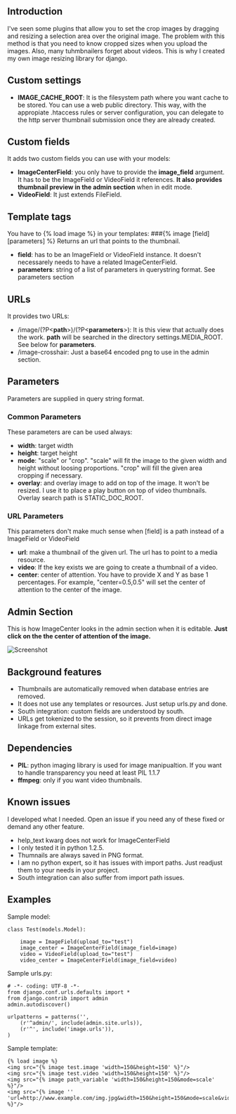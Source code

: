 ## Introduction
I've seen some plugins that allow you to set the crop images by dragging and resizing a selection area over the original image. The problem with this method is that you need to know cropped sizes when you upload the images. Also, many tuhmbnailers forget about videos.
This is why I created my own image resizing library for django.

## Custom settings

* **IMAGE_CACHE_ROOT**: It is the filesystem path where you want cache to be stored. You can use a web public directory. This way, with the appropiate .htaccess rules or server configuration, you can delegate to the http server thumbnail submission once they are already created.

## Custom fields
It adds two custom fields you can use with your models:

* **ImageCenterField**: you only have to provide the **image_field** argument. It has to be the ImageField or VideoField it references. **It also provides thumbnail preview in the admin section** when in edit mode.
* **VideoField**: It just extends FileField.

## Template tags
You have to {% load image %} in your templates:
###{% image [field] [parameters] %}
Returns an url that points to the thumbnail.

* **field**: has to be an ImageField or VideoField instance. It doesn't necessarely needs to have a related ImageCenterField.
* **parameters**: string of a list of parameters in querystring format. See parameters section

## URLs
It provides two URLs:

* /image/(?P\<**path**\>)/(?P\<**parameters**\>): It is this view that actually does the work. **path** will be searched in the directory settings.MEDIA_ROOT. See below for **parameters**.
* /image-crosshair: Just a base64 encoded png to use in the admin section.

## Parameters
Parameters are supplied in query string format.

### Common Parameters
These parameters are can be used always:

* **width**: target width
* **height**: target height
* **mode**: "scale" or "crop". "scale" will fit the image to the given width and height without loosing proportions. "crop" will fill the given area cropping if necessary.
* **overlay**: and overlay image to add on top of the image. It won't be resized. I use it to place a play button on top of video thumbnails. Overlay search path is STATIC_DOC_ROOT.

### URL Parameters
This parameters don't make much sense when [field] is a path instead of a ImageField or VideoField

* **url**: make a thumbnail of the given url. The url has to point to a media resource.
* **video**: If the key exists we are going to create a thumbnail of a video.
* **center**: center of attention. You have to provide X and Y as base 1 percentages. For example, "center=0.5,0.5" will set the center of attention to the center of the image.

## Admin Section
This is how ImageCenter looks in the admin section when it is editable. **Just click on the the center of attention of the image.**

![Screenshot](https://github.com/francescortiz/image/wiki/admin_section.png)

## Background features

* Thumbnails are automatically removed when database entries are removed.
* It does not use any templates or resources. Just setup urls.py and done.
* South integration: custom fields are understood by south.
* URLs get tokenized to the session, so it prevents from direct image linkage from external sites.

## Dependencies

* **PIL**: python imaging library is used for image manipualtion. If you want to handle transparency you need at least PIL 1.1.7
* **ffmpeg**: only if you want video thumbnails.

## Known issues
I developed what I needed. Open an issue if you need any of these fixed or demand any other feature.

* help_text kwarg does not work for ImageCenterField
* I only tested it in python 1.2.5.
* Thumnails are always saved in PNG format.
* I am no python expert, so it has issues with import paths. Just readjust them to your needs in your project.
* South integration can also suffer from import path issues.

## Examples

Sample model:

    class Test(models.Model):
    
        image = ImageField(upload_to="test")
        image_center = ImageCenterField(image_field=image)
        video = VideoField(upload_to="test")
        video_center = ImageCenterField(image_field=video)

Sample urls.py:

    # -*- coding: UTF-8 -*-
    from django.conf.urls.defaults import *
    from django.contrib import admin
    admin.autodiscover()
    
    urlpatterns = patterns('',
        (r'^admin/', include(admin.site.urls)),
        (r'^', include('image.urls')),
    )

Sample template:

    {% load image %}
    <img src="{% image test.image 'width=150&height=150' %}"/>
    <img src="{% image test.video 'width=150&height=150' %}"/>
    <img src="{% image path_variable 'width=150&height=150&mode=scale' %}"/>
    <img src="{% image '' 'url=http://www.example.com/img.jpg&width=150&height=150&mode=scale&video=true&overlay=img/overlay.png' %}"/>

